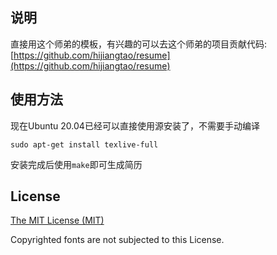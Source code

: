 ## 说明

直接用这个师弟的模板，有兴趣的可以去这个师弟的项目贡献代码:
[https://github.com/hijiangtao/resume](https://github.com/hijiangtao/resume)

## 使用方法

现在Ubuntu 20.04已经可以直接使用源安装了，不需要手动编译

```
sudo apt-get install texlive-full
```

安装完成后使用`make`即可生成简历

## License

[The MIT License (MIT)](http://opensource.org/licenses/MIT)

Copyrighted fonts are not subjected to this License.
